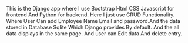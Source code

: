 This is the Django app where I use Bootstrap Html CSS Javascript for frontend And Python for backend. 
Here I just use CRUD Functionality. Where User Can add Employee Name Email and password.And the data stored in Database Sqlite Which Django provides By default.
And the all data displays in the same page. And user can Edit data And delete entry.
